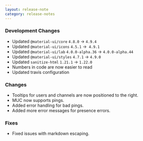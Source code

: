 ```yaml
---
layout: release-note
category: release-notes
---
```


### Development Changes

- Updated `@material-ui/core` `4.8.0` -> `4.9.4`
- Updated `@material-ui/icons` `4.5.1` ->` 4.9.1`
- Updated `@material-ui/lab` `4.0.0-alpha.36` -> `4.0.0-alpha.44`
- Updated `@material-ui/styles` `4.7.1` -> `4.9.0`
- Updated `sanitize-html` `1.21.1` -> `1.22.0`
- Numbers in code are now easier to read
- Updated travis configuration

### Changes

- Tooltips for users and channels are now positioned to the right.
- MUC now supports pings.
- Added error handling for bad pings.
- Added more error messages for presence errors.

### Fixes

- Fixed issues with markdown escaping.